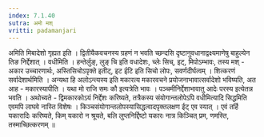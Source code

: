 ```yaml
---
index: 7.1.40
sutra: अमो मश्
vritti: padamanjari
---
```


  अमिति मिबादेशो गृह्यत इति । द्वितीयैकवचनस्य ग्रहणं न भवति च्छन्दसि दृष्टानुवधानाद्वक्ष्यमाणेषु बाहुल्येन तिङ निर्द्देशात् । वधीमिति । हन्तेर्लुङ्, लुङ् चि इति वधादेशः, च्लेः सिच्, इट्, मिपोऽम्भावः, तस्य मश् - अकार उच्चारणार्थः, अस्तिसिचोऽपृक्ते इतीट्, इट ईटि इति सिचो लोपः, सवर्णदीर्घत्वम् ।  शित्करणं सर्वादेशार्थमिति । अन्यथा हि अलोऽन्त्यस्य इति मकारत्य मकारवचने प्रयोजनाभावात्सर्वादेशो भविष्यति, अत आह - मकारस्यापीति । यथा मो राजि समः कौ इत्यत्रेति भावः । पञ्चमीनिर्द्देशाभावातु आदेः परस्य इत्येतन्न भवति । अथोच्यते - द्विमकारकोऽयं निर्द्देशः करिष्यते, तत्रैकस्य संयोगान्तलोपेऽपि वधीमित्यादि सिद्धमिति एवमपि लाघवे नास्ति विशेषः । किञ्चसंयोगान्तलोपस्यासिद्धत्वादपृक्तलक्षण ईट् एव स्यात् । एवं तर्हि यकारादिः करिष्यते, किम् यकारो न श्रूयते, बलि लुप्तनिर्द्दिष्टो यकारः नात्र किञ्चित् प्रम, णमस्ति, तस्माच्छित्करणम् ॥